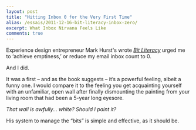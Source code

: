 ```yaml
---
layout: post
title: "Hitting Inbox 0 for the Very First Time"
alias: /essais/2011-12-16-bit-literacy-inbox-zero/
excerpt: What Inbox Nirvana Feels Like
comments: true
---
```


Experience design entrepreneur Mark Hurst's wrote [_Bit Literacy_](http://amzn.to/16UZNjn) urged me to ‘achieve emptiness,’ or reduce my email inbox count to 0.  

And I did.  

It was a first – and as the book suggests – it’s a powerful feeling, albeit a funny one. I would compare it to the feeling you get acquainting yourself with an unfamiliar, open wall after finally dismounting the painting from your living room that had been a 5-year long eyesore.  

_That wall is awfully... white?  Should I paint it?_  

His system to manage the “bits” is simple and effective, as it should be.

<a href="https://plus.google.com/+VincentBarr0?rel=author"></a>
